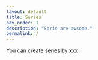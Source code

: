 ```yaml
---
layout: default
title: Series
nav_order: 1
description: "Serie are awsome."
permalink: /
---
```


You can create series by xxx

